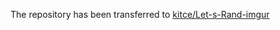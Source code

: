 The repository has been transferred to [kitce/Let-s-Rand-imgur](https://github.com/kitce/Let-s-Rand-imgur)
